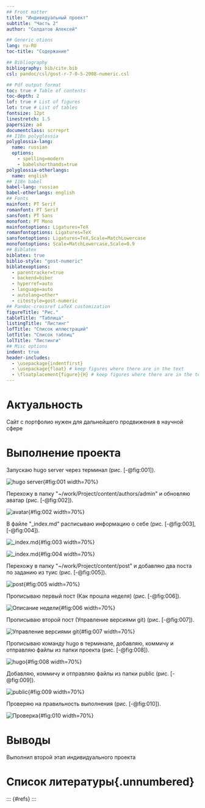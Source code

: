 ```yaml
---
## Front matter
title: "Индивидуальный проект"
subtitle: "Часть 2"
author: "Солдатов Алексей"

## Generic otions
lang: ru-RU
toc-title: "Содержание"

## Bibliography
bibliography: bib/cite.bib
csl: pandoc/csl/gost-r-7-0-5-2008-numeric.csl

## Pdf output format
toc: true # Table of contents
toc-depth: 2
lof: true # List of figures
lot: true # List of tables
fontsize: 12pt
linestretch: 1.5
papersize: a4
documentclass: scrreprt
## I18n polyglossia
polyglossia-lang:
  name: russian
  options:
	- spelling=modern
	- babelshorthands=true
polyglossia-otherlangs:
  name: english
## I18n babel
babel-lang: russian
babel-otherlangs: english
## Fonts
mainfont: PT Serif
romanfont: PT Serif
sansfont: PT Sans
monofont: PT Mono
mainfontoptions: Ligatures=TeX
romanfontoptions: Ligatures=TeX
sansfontoptions: Ligatures=TeX,Scale=MatchLowercase
monofontoptions: Scale=MatchLowercase,Scale=0.9
## Biblatex
biblatex: true
biblio-style: "gost-numeric"
biblatexoptions:
  - parentracker=true
  - backend=biber
  - hyperref=auto
  - language=auto
  - autolang=other*
  - citestyle=gost-numeric
## Pandoc-crossref LaTeX customization
figureTitle: "Рис."
tableTitle: "Таблица"
listingTitle: "Листинг"
lofTitle: "Список иллюстраций"
lotTitle: "Список таблиц"
lolTitle: "Листинги"
## Misc options
indent: true
header-includes:
  - \usepackage{indentfirst}
  - \usepackage{float} # keep figures where there are in the text
  - \floatplacement{figure}{H} # keep figures where there are in the text
---
```


# Актуальность

Сайт с портфолио нужен для дальнейшего продвижения в научной сфере

# Выполнение проекта

Запускаю hugo server через терминал (рис. [-@fig:001]).

![hugo server](image/1.png){#fig:001 width=70%}

Перехожу в папку "~/work/Project/content/authors/admin" и обновляю аватар (рис. [-@fig:002]).

![avatar](image/2.png){#fig:002 width=70%}

В файле "_index.md" расписываю информацию о себе (рис. [-@fig:003], [-@fig:004]).

![_index.md](image/3.png){#fig:003 width=70%}

![_index.md](image/4.png){#fig:004 width=70%}

Перехожу в папку "~/work/Project/content/post" и добавляю два поста по заданию из туис (рис. [-@fig:005]).

![post](image/5.png){#fig:005 width=70%}

Прописываю первый пост (Как прошла неделя) (рис. [-@fig:006]).

![Описание недели](image/6.png){#fig:006 width=70%}

Прописываю второй пост (Управление версиями git) (рис. [-@fig:007]).

![Управление версиями git](image/7.png){#fig:007 width=70%}

Прописываю команду hugo в терминале, добавляю, коммичу и отправляю файлы из папки проекта (рис. [-@fig:008]).

![hugo](image/8.png){#fig:008 width=70%}

Добавляю, коммичу и отправляю файлы из папки public (рис. [-@fig:009]).

![public](image/9.png){#fig:009 width=70%}

Проверяю на правильность выполнения (рис. [-@fig:010]).

![Проверка](image/10.png){#fig:010 width=70%}

# Выводы

Выполнил второй этап индивидуального проекта

# Список литературы{.unnumbered}

::: {#refs}
:::
